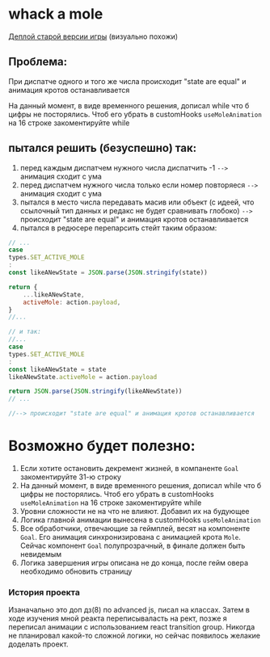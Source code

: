 # whack a mole

[Деплой старой версии игры](https://daniil_khlyvniuk.gitlab.io/whack-a-mole/) (визуально похожи)

## Проблема:

При диспатче одного и того же числа происходит "state are equal" и анимация кротов останавливается

На данный момент, в виде временного решения, дописал while что б цифры не посторялись. Чтоб его убрать в
customHooks `useMoleAnimation` на 16 строке закоментируйте while

## пытался решить (безуспешно) так:

1. перед каждым диспатчем нужного числа диспатчить -1 `-->` анимация сходит с ума
2. перед диспатчем нужного числа только если номер повторяеся `-->` анимация сходит с ума
3. пытался в место числа передавать масив или объект (с идеей, что ссылочный тип данных и редакс не будет сравнивать
   глобоко) `-->` происходит "state are equal" и анимация кротов останавливается
4. пытался в редюсере перепарсить стейт таким образом:

```javascript
// ...
case
types.SET_ACTIVE_MOLE
:
const likeANewState = JSON.parse(JSON.stringify(state))

return {
	...likeANewState,
	activeMole: action.payload,
}
//...

// и так:
//...
case
types.SET_ACTIVE_MOLE
:
const likeANewState = state
likeANewState.activeMole = action.payload

return JSON.parse(JSON.stringify(likeANewState))
// ...

//--> происходит "state are equal" и анимация кротов останавливается
```

# Возможно будет полезно:

1. Если хотите остановить декремент жизней, в компаненте `Goal` закоментируйте 31-ю строку
2. На данный момент, в виде временного решения, дописал while что б цифры не посторялись. Чтоб его убрать в
   customHooks `useMoleAnimation` на 16 строке закоментируйте while
3. Уровни сложности не на что не влияют. Добавил их на будующее
4. Логика главной анимации вынесена в customHooks `useMoleAnimation`
5. Все обработчики, отвечающие за геймплей, весят на компоненте `Goal`. Его анимация синхронизирована с анимацией
   крота `Mole`. Сейчас компонент `Goal` полупрозрачный, в финале должен быть невидемым
6. Логика завершения игры описана не до конца, после гейм овера необходимо обновить страницу

### История проекта

Изаначально это доп дз(8) по advanced js, писал на классах. Затем в ходе изучения мной реакта переписываласть на рект,
позже я переписал анимации с использованием react transition group. Никогда не планировал какой-то сложной логики, но
сейчас появилось желакие доделать проект.

